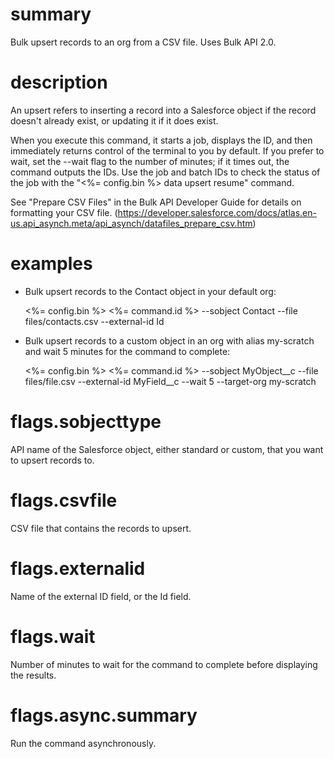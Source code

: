 # summary

Bulk upsert records to an org from a CSV file. Uses Bulk API 2.0.

# description

An upsert refers to inserting a record into a Salesforce object if the record doesn't already exist, or updating it if it does exist.

When you execute this command, it starts a job, displays the ID, and then immediately returns control of the terminal to you by default. If you prefer to wait, set the --wait flag to the number of minutes; if it times out, the command outputs the IDs. Use the job and batch IDs to check the status of the job with the "<%= config.bin %> data upsert resume" command.

See "Prepare CSV Files" in the Bulk API Developer Guide for details on formatting your CSV file. (https://developer.salesforce.com/docs/atlas.en-us.api_asynch.meta/api_asynch/datafiles_prepare_csv.htm)

# examples

- Bulk upsert records to the Contact object in your default org:

  <%= config.bin %> <%= command.id %> --sobject Contact --file files/contacts.csv --external-id Id

- Bulk upsert records to a custom object in an org with alias my-scratch and wait 5 minutes for the command to complete:

  <%= config.bin %> <%= command.id %> --sobject MyObject__c --file files/file.csv --external-id MyField__c --wait 5 --target-org my-scratch

# flags.sobjecttype

API name of the Salesforce object, either standard or custom, that you want to upsert records to.

# flags.csvfile

CSV file that contains the records to upsert.

# flags.externalid

Name of the external ID field, or the Id field.

# flags.wait

Number of minutes to wait for the command to complete before displaying the results.

# flags.async.summary

Run the command asynchronously.
